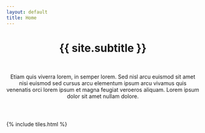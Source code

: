 ```yaml
---
layout: default
title: Home
---
```


<header>
  <div class="typewriter">
    <h1>{{ site.subtitle }}</h1>
  </div><br />
<p>Etiam quis viverra lorem, in semper lorem. Sed nisl arcu euismod sit amet nisi euismod sed cursus arcu elementum ipsum arcu vivamus quis venenatis orci lorem ipsum et magna feugiat veroeros aliquam. Lorem ipsum dolor sit amet nullam dolore.</p>
</header>

{% include tiles.html %}
